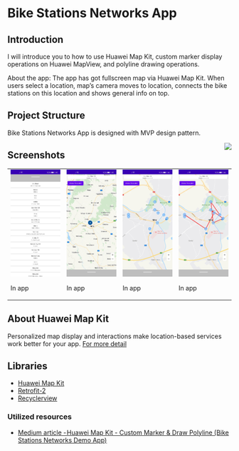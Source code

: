 # Bike Stations Networks App

## Introduction
I will introduce you to how to use Huawei Map Kit, custom marker display operations on Huawei MapView, and polyline drawing operations.

About the app: The app has got fullscreen map via Huawei Map Kit. When users select a location, map’s camera moves to location, connects the bike stations on this location and shows general info on top.


## Project Structure

Bike Stations Networks App is designed with MVP design pattern.

<a href="https://appgallery.huawei.com/#/app/C103469557" target="_blank" style="float:right">
    <img src="https://huaweimobileservices.com/wp-content/uploads/2020/02/Badge-White-800x240.png" width="250">
</a>

## Screenshots

<table>
<tr>
<td>
<img src="/screenshots/1.jpg" width="300"/>

In app
</td>
<td>
<img src="/screenshots/2.jpg" width="300"/>

In app
</td>
<td>
<img src="/screenshots/3.jpg" width="300"/>

In app
</td>
<td>
<img src="/screenshots/4.jpg" width="300"/>

In app
</td>
</tr>
</table>


## About Huawei Map Kit

Personalized map display and interactions make location-based services work better for your app.
<a href="https://developer.huawei.com/consumer/en/hms/huawei-MapKit/" target="_blank">For more detail</a>


## Libraries

- <a href="https://developer.huawei.com/consumer/en/hms/huawei-MapKit/" target="_blank">Huawei Map Kit</a>
- <a href="https://github.com/square/retrofit" target="_blank">Retrofit-2</a>
- <a href="https://developer.android.com/jetpack/androidx/releases/recyclerview" target="_blank">Recyclerview</a>


### Utilized resources
- <a href="https://medium.com/huawei-developers/huawei-map-kit-custom-marker-draw-polyline-bike-stations-networks-demo-app-432eaea0c9d2" target="_blank">Medium article - Huawei Map Kit - Custom Marker & Draw Polyline (Bike Stations Networks Demo App)</a>
